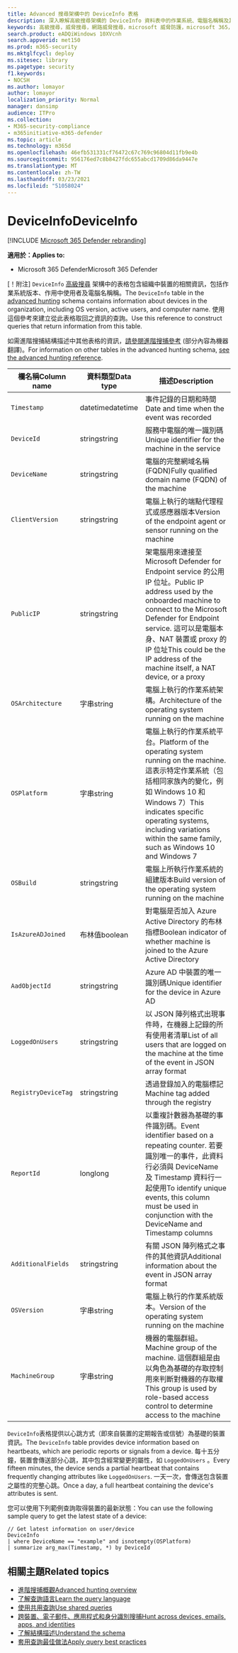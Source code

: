 ```yaml
---
title: Advanced 搜尋架構中的 DeviceInfo 表格
description: 深入瞭解高級搜尋架構的 DeviceInfo 資料表中的作業系統、電腦名稱稱及其他機器資訊
keywords: 高級搜尋，威脅搜尋，網路威脅搜尋，microsoft 威脅防護，microsoft 365，mtp，m365，搜尋，查詢，遙測，架構參考，kusto，資料表，欄，資料類型，描述，machineinfo，DeviceInfo，device，machine，OS，平臺，使用者
search.product: eADQiWindows 10XVcnh
search.appverid: met150
ms.prod: m365-security
ms.mktglfcycl: deploy
ms.sitesec: library
ms.pagetype: security
f1.keywords:
- NOCSH
ms.author: lomayor
author: lomayor
localization_priority: Normal
manager: dansimp
audience: ITPro
ms.collection:
- M365-security-compliance
- m365initiative-m365-defender
ms.topic: article
ms.technology: m365d
ms.openlocfilehash: 46efb531331cf76472c67c769c96804d11fb9e4b
ms.sourcegitcommit: 956176ed7c8b8427fdc655abcd1709d86da9447e
ms.translationtype: MT
ms.contentlocale: zh-TW
ms.lasthandoff: 03/23/2021
ms.locfileid: "51058024"
---
```

# <a name="deviceinfo"></a><span data-ttu-id="9157a-104">DeviceInfo</span><span class="sxs-lookup"><span data-stu-id="9157a-104">DeviceInfo</span></span>

[!INCLUDE [Microsoft 365 Defender rebranding](../includes/microsoft-defender.md)]


<span data-ttu-id="9157a-105">**適用於：**</span><span class="sxs-lookup"><span data-stu-id="9157a-105">**Applies to:**</span></span>
- <span data-ttu-id="9157a-106">Microsoft 365 Defender</span><span class="sxs-lookup"><span data-stu-id="9157a-106">Microsoft 365 Defender</span></span>



<span data-ttu-id="9157a-107">[！附注] `DeviceInfo` [高級搜尋](advanced-hunting-overview.md) 架構中的表格包含組織中裝置的相關資訊，包括作業系統版本、作用中使用者及電腦名稱稱。</span><span class="sxs-lookup"><span data-stu-id="9157a-107">The `DeviceInfo` table in the [advanced hunting](advanced-hunting-overview.md) schema contains information about devices in the organization, including OS version, active users, and computer name.</span></span> <span data-ttu-id="9157a-108">使用這個參考來建立從此表格取回之資訊的查詢。</span><span class="sxs-lookup"><span data-stu-id="9157a-108">Use this reference to construct queries that return information from this table.</span></span>

<span data-ttu-id="9157a-109">如需進階搜捕結構描述中其他表格的資訊，[請參閱進階搜捕參考](advanced-hunting-schema-tables.md) (部分內容為機器翻譯)。</span><span class="sxs-lookup"><span data-stu-id="9157a-109">For information on other tables in the advanced hunting schema, [see the advanced hunting reference](advanced-hunting-schema-tables.md).</span></span>

| <span data-ttu-id="9157a-110">欄名稱</span><span class="sxs-lookup"><span data-stu-id="9157a-110">Column name</span></span> | <span data-ttu-id="9157a-111">資料類型</span><span class="sxs-lookup"><span data-stu-id="9157a-111">Data type</span></span> | <span data-ttu-id="9157a-112">描述</span><span class="sxs-lookup"><span data-stu-id="9157a-112">Description</span></span> |
|-------------|-----------|-------------|
| `Timestamp` | <span data-ttu-id="9157a-113">datetime</span><span class="sxs-lookup"><span data-stu-id="9157a-113">datetime</span></span> | <span data-ttu-id="9157a-114">事件記錄的日期和時間</span><span class="sxs-lookup"><span data-stu-id="9157a-114">Date and time when the event was recorded</span></span> |
| `DeviceId` | <span data-ttu-id="9157a-115">string</span><span class="sxs-lookup"><span data-stu-id="9157a-115">string</span></span> | <span data-ttu-id="9157a-116">服務中電腦的唯一識別碼</span><span class="sxs-lookup"><span data-stu-id="9157a-116">Unique identifier for the machine in the service</span></span> |
| `DeviceName` | <span data-ttu-id="9157a-117">string</span><span class="sxs-lookup"><span data-stu-id="9157a-117">string</span></span> | <span data-ttu-id="9157a-118">電腦的完整網域名稱 (FQDN)</span><span class="sxs-lookup"><span data-stu-id="9157a-118">Fully qualified domain name (FQDN) of the machine</span></span> |
| `ClientVersion` | <span data-ttu-id="9157a-119">string</span><span class="sxs-lookup"><span data-stu-id="9157a-119">string</span></span> | <span data-ttu-id="9157a-120">電腦上執行的端點代理程式或感應器版本</span><span class="sxs-lookup"><span data-stu-id="9157a-120">Version of the endpoint agent or sensor running on the machine</span></span> |
| `PublicIP` | <span data-ttu-id="9157a-121">string</span><span class="sxs-lookup"><span data-stu-id="9157a-121">string</span></span> | <span data-ttu-id="9157a-122">架電腦用來連接至 Microsoft Defender for Endpoint service 的公用 IP 位址。</span><span class="sxs-lookup"><span data-stu-id="9157a-122">Public IP address used by the onboarded machine to connect to the Microsoft  Defender for Endpoint service.</span></span> <span data-ttu-id="9157a-123">這可以是電腦本身、NAT 裝置或 proxy 的 IP 位址</span><span class="sxs-lookup"><span data-stu-id="9157a-123">This could be the IP address of the machine itself, a NAT device, or a proxy</span></span> |
| `OSArchitecture` | <span data-ttu-id="9157a-124">字串</span><span class="sxs-lookup"><span data-stu-id="9157a-124">string</span></span> | <span data-ttu-id="9157a-125">電腦上執行的作業系統架構。</span><span class="sxs-lookup"><span data-stu-id="9157a-125">Architecture of the operating system running on the machine</span></span> |
| `OSPlatform` | <span data-ttu-id="9157a-126">字串</span><span class="sxs-lookup"><span data-stu-id="9157a-126">string</span></span> | <span data-ttu-id="9157a-127">電腦上執行的作業系統平台。</span><span class="sxs-lookup"><span data-stu-id="9157a-127">Platform of the operating system running on the machine.</span></span> <span data-ttu-id="9157a-128">這表示特定作業系統（包括相同家族內的變化，例如 Windows 10 和 Windows 7）</span><span class="sxs-lookup"><span data-stu-id="9157a-128">This indicates specific operating systems, including variations within the same family, such as Windows 10 and Windows 7</span></span> |
| `OSBuild` | <span data-ttu-id="9157a-129">string</span><span class="sxs-lookup"><span data-stu-id="9157a-129">string</span></span> | <span data-ttu-id="9157a-130">電腦上所執行作業系統的組建版本</span><span class="sxs-lookup"><span data-stu-id="9157a-130">Build version of the operating system running on the machine</span></span> |
| `IsAzureADJoined` | <span data-ttu-id="9157a-131">布林值</span><span class="sxs-lookup"><span data-stu-id="9157a-131">boolean</span></span> | <span data-ttu-id="9157a-132">對電腦是否加入 Azure Active Directory 的布林指標</span><span class="sxs-lookup"><span data-stu-id="9157a-132">Boolean indicator of whether machine is joined to the Azure Active Directory</span></span> |
| `AadObjectId` | <span data-ttu-id="9157a-133">string</span><span class="sxs-lookup"><span data-stu-id="9157a-133">string</span></span> | <span data-ttu-id="9157a-134">Azure AD 中裝置的唯一識別碼</span><span class="sxs-lookup"><span data-stu-id="9157a-134">Unique identifier for the device in Azure AD</span></span> |
| `LoggedOnUsers` | <span data-ttu-id="9157a-135">string</span><span class="sxs-lookup"><span data-stu-id="9157a-135">string</span></span> | <span data-ttu-id="9157a-136">以 JSON 陣列格式出現事件時，在機器上記錄的所有使用者清單</span><span class="sxs-lookup"><span data-stu-id="9157a-136">List of all users that are logged on the machine at the time of the event in JSON array format</span></span> |
| `RegistryDeviceTag` | <span data-ttu-id="9157a-137">string</span><span class="sxs-lookup"><span data-stu-id="9157a-137">string</span></span> | <span data-ttu-id="9157a-138">透過登錄加入的電腦標記</span><span class="sxs-lookup"><span data-stu-id="9157a-138">Machine tag added through the registry</span></span> |
| `ReportId` | <span data-ttu-id="9157a-139">long</span><span class="sxs-lookup"><span data-stu-id="9157a-139">long</span></span> | <span data-ttu-id="9157a-140">以重複計數器為基礎的事件識別碼。</span><span class="sxs-lookup"><span data-stu-id="9157a-140">Event identifier based on a repeating counter.</span></span> <span data-ttu-id="9157a-141">若要識別唯一的事件，此資料行必須與 DeviceName 及 Timestamp 資料行一起使用</span><span class="sxs-lookup"><span data-stu-id="9157a-141">To identify unique events, this column must be used in conjunction with the DeviceName and Timestamp columns</span></span> |
|`AdditionalFields` | <span data-ttu-id="9157a-142">string</span><span class="sxs-lookup"><span data-stu-id="9157a-142">string</span></span> | <span data-ttu-id="9157a-143">有關 JSON 陣列格式之事件的其他資訊</span><span class="sxs-lookup"><span data-stu-id="9157a-143">Additional information about the event in JSON array format</span></span> |
| `OSVersion` | <span data-ttu-id="9157a-144">字串</span><span class="sxs-lookup"><span data-stu-id="9157a-144">string</span></span> | <span data-ttu-id="9157a-145">電腦上執行的作業系統版本。</span><span class="sxs-lookup"><span data-stu-id="9157a-145">Version of the operating system running on the machine</span></span> |
| `MachineGroup` | <span data-ttu-id="9157a-146">字串</span><span class="sxs-lookup"><span data-stu-id="9157a-146">string</span></span> | <span data-ttu-id="9157a-147">機器的電腦群組。</span><span class="sxs-lookup"><span data-stu-id="9157a-147">Machine group of the machine.</span></span> <span data-ttu-id="9157a-148">這個群組是由以角色為基礎的存取控制用來判斷對機器的存取權</span><span class="sxs-lookup"><span data-stu-id="9157a-148">This group is used by role-based access control to determine access to the machine</span></span> |

<span data-ttu-id="9157a-149">`DeviceInfo`表格提供以心跳方式（即來自裝置的定期報告或信號）為基礎的裝置資訊。</span><span class="sxs-lookup"><span data-stu-id="9157a-149">The `DeviceInfo` table provides device information based on heartbeats, which are periodic reports or signals from a device.</span></span> <span data-ttu-id="9157a-150">每十五分鐘，裝置會傳送部分心跳，其中包含經常變更的屬性，如 `LoggedOnUsers` 。</span><span class="sxs-lookup"><span data-stu-id="9157a-150">Every fifteen minutes, the device sends a partial heartbeat that contains frequently changing attributes like `LoggedOnUsers`.</span></span> <span data-ttu-id="9157a-151">一天一次，會傳送包含裝置之屬性的完整心跳。</span><span class="sxs-lookup"><span data-stu-id="9157a-151">Once a day, a full heartbeat containing the device's attributes is sent.</span></span>

<span data-ttu-id="9157a-152">您可以使用下列範例查詢取得裝置的最新狀態：</span><span class="sxs-lookup"><span data-stu-id="9157a-152">You can use the following sample query to get the latest state of a device:</span></span>

```kusto
// Get latest information on user/device
DeviceInfo
| where DeviceName == "example" and isnotempty(OSPlatform)
| summarize arg_max(Timestamp, *) by DeviceId 
```

## <a name="related-topics"></a><span data-ttu-id="9157a-153">相關主題</span><span class="sxs-lookup"><span data-stu-id="9157a-153">Related topics</span></span>
- [<span data-ttu-id="9157a-154">進階搜捕概觀</span><span class="sxs-lookup"><span data-stu-id="9157a-154">Advanced hunting overview</span></span>](advanced-hunting-overview.md)
- [<span data-ttu-id="9157a-155">了解查詢語言</span><span class="sxs-lookup"><span data-stu-id="9157a-155">Learn the query language</span></span>](advanced-hunting-query-language.md)
- [<span data-ttu-id="9157a-156">使用共用查詢</span><span class="sxs-lookup"><span data-stu-id="9157a-156">Use shared queries</span></span>](advanced-hunting-shared-queries.md)
- [<span data-ttu-id="9157a-157">跨裝置、電子郵件、應用程式和身分識別搜捕</span><span class="sxs-lookup"><span data-stu-id="9157a-157">Hunt across devices, emails, apps, and identities</span></span>](advanced-hunting-query-emails-devices.md)
- [<span data-ttu-id="9157a-158">了解結構描述</span><span class="sxs-lookup"><span data-stu-id="9157a-158">Understand the schema</span></span>](advanced-hunting-schema-tables.md)
- [<span data-ttu-id="9157a-159">套用查詢最佳做法</span><span class="sxs-lookup"><span data-stu-id="9157a-159">Apply query best practices</span></span>](advanced-hunting-best-practices.md)
